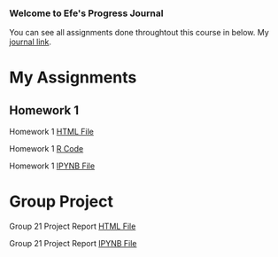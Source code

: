 ### Welcome to Efe's Progress Journal

You can see all assignments done throughtout this course in below.
My [journal link](https://bu-ie-360.github.io/spring24-EfeBuyukarslan/).

# My Assignments
## Homework 1
Homework 1 [HTML File](ie360-hw1.html)

Homework 1 [R Code](IE360-hw1.R)

Homework 1 [IPYNB File](ie360-hw1.ipynb)

# Group Project
Group 21 Project Report [HTML File](IE360_Group21_ProjectReport.html)

Group 21 Project Report [IPYNB File](IE360_Group21_ProjectReport.ipynb)
